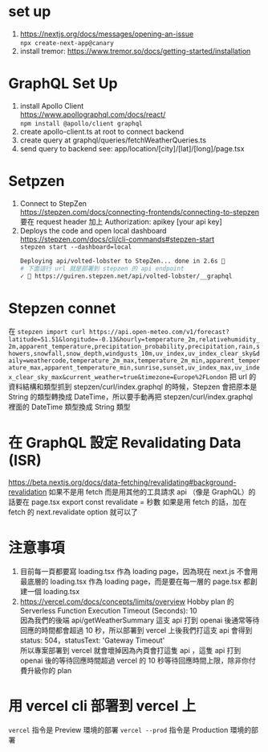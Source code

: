 # set up

1. https://nextjs.org/docs/messages/opening-an-issue  
   `npx create-next-app@canary`
2. install tremor: https://www.tremor.so/docs/getting-started/installation

# GraphQL Set Up

1. install Apollo Client  
   https://www.apollographql.com/docs/react/  
   `npm install @apollo/client graphql`
2. create apollo-client.ts at root to connect backend
3. create query at graphql/queries/fetchWeatherQueries.ts
4. send query to backend see: app/location/[city]/[lat]/[long]/page.tsx

# Setpzen

1. Connect to StepZen  
   https://stepzen.com/docs/connecting-frontends/connecting-to-stepzen  
   要在 request header 加上 Authorization: apikey [your api key]
2. Deploys the code and open local dashboard  
    https://stepzen.com/docs/cli/cli-commands#stepzen-start  
    `stepzen start --dashboard=local`
   ```sh
   Deploying api/volted-lobster to StepZen... done in 2.6s 🚀
   # 下面這行 url 就是部署到 stepzen 的 api endpoint
   ✓ 🔐 https://guiren.stepzen.net/api/volted-lobster/__graphql
   ```

# Stepzen connet

在 `stepzen import curl https://api.open-meteo.com/v1/forecast?latitude=51.51&longitude=-0.13&hourly=temperature_2m,relativehumidity_2m,apparent_temperature,precipitation_probability,precipitation,rain,showers,snowfall,snow_depth,windgusts_10m,uv_index,uv_index_clear_sky&daily=weathercode,temperature_2m_max,temperature_2m_min,apparent_temperature_max,apparent_temperature_min,sunrise,sunset,uv_index_max,uv_index_clear_sky_max&current_weather=true&timezone=Europe%2FLondon` 把 url 的資料結構和類型抓到 stepzen/curl/index.graphql 的時候，Stepzen 會把原本是 String 的類型轉換成 DateTime，所以要手動再把 stepzen/curl/index.graphql 裡面的 DateTime 類型換成 String 類型

# 在 GraphQL 設定 Revalidating Data (ISR)

https://beta.nextjs.org/docs/data-fetching/revalidating#background-revalidation
如果不是用 fetch 而是用其他的工具請求 api （像是 GraphQL）的話要在 page.tsx export const revalidate = 秒數
如果是用 fetch 的話，加在 fetch 的 next.revalidate option 就可以了

# 注意事項

1. 目前每一頁都要寫 loading.tsx 作為 loading page，因為現在 next.js 不會用最底層的 loading.tsx 作為 loading page，而是要在每一層的 page.tsx 都創建一個 loading.tsx
2. https://vercel.com/docs/concepts/limits/overview
   Hobby plan 的 Serverless Function Execution Timeout (Seconds): 10  
   因為我們的後端 api/getWeatherSummary 這支 api 打到 openai 後通常等待回應的時間都會超過 10 秒，所以部署到 vercel 上後我們打這支 api 會得到 status: 504，statusText: 'Gateway Timeout'  
   所以專案部署到 vercel 就會壞掉因為內頁會打這隻 api ，這隻 api 打到 openai 後的等待回應時間超過 vercel 的 10 秒等待回應時間上限，除非你付費升級你的 plan

# 用 vercel cli 部署到 vercel 上
`vercel` 指令是 Preview 環境的部署
`vercel --prod` 指令是 Production 環境的部署